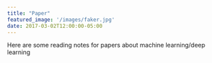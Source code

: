 ```yaml
---
title: "Paper"
featured_image: '/images/faker.jpg'
date: 2017-03-02T12:00:00-05:00
---
```

Here are some reading notes for papers about machine learning/deep learning
